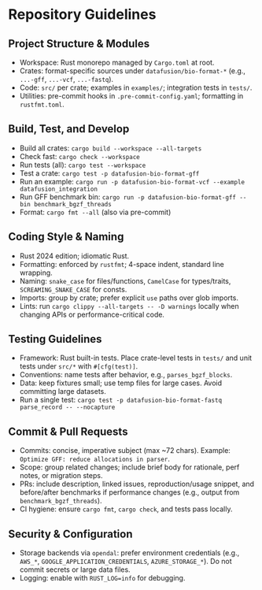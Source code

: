 # Repository Guidelines

## Project Structure & Modules
- Workspace: Rust monorepo managed by `Cargo.toml` at root.
- Crates: format-specific sources under `datafusion/bio-format-*` (e.g., `...-gff`, `...-vcf`, `...-fastq`).
- Code: `src/` per crate; examples in `examples/`; integration tests in `tests/`.
- Utilities: pre-commit hooks in `.pre-commit-config.yaml`; formatting in `rustfmt.toml`.

## Build, Test, and Develop
- Build all crates: `cargo build --workspace --all-targets`
- Check fast: `cargo check --workspace`
- Run tests (all): `cargo test --workspace`
- Test a crate: `cargo test -p datafusion-bio-format-gff`
- Run an example: `cargo run -p datafusion-bio-format-vcf --example datafusion_integration`
- Run GFF benchmark bin: `cargo run -p datafusion-bio-format-gff --bin benchmark_bgzf_threads`
- Format: `cargo fmt --all` (also via pre-commit)

## Coding Style & Naming
- Rust 2024 edition; idiomatic Rust.
- Formatting: enforced by `rustfmt`; 4-space indent, standard line wrapping.
- Naming: `snake_case` for files/functions, `CamelCase` for types/traits, `SCREAMING_SNAKE_CASE` for consts.
- Imports: group by crate; prefer explicit `use` paths over glob imports.
- Lints: run `cargo clippy --all-targets -- -D warnings` locally when changing APIs or performance-critical code.

## Testing Guidelines
- Framework: Rust built-in tests. Place crate-level tests in `tests/` and unit tests under `src/*` with `#[cfg(test)]`.
- Conventions: name tests after behavior, e.g., `parses_bgzf_blocks`.
- Data: keep fixtures small; use temp files for large cases. Avoid committing large datasets.
- Run a single test: `cargo test -p datafusion-bio-format-fastq parse_record -- --nocapture`

## Commit & Pull Requests
- Commits: concise, imperative subject (max ~72 chars). Example: `Optimize GFF: reduce allocations in parser`.
- Scope: group related changes; include brief body for rationale, perf notes, or migration steps.
- PRs: include description, linked issues, reproduction/usage snippet, and before/after benchmarks if performance changes (e.g., output from `benchmark_bgzf_threads`).
- CI hygiene: ensure `cargo fmt`, `cargo check`, and tests pass locally.

## Security & Configuration
- Storage backends via `opendal`: prefer environment credentials (e.g., `AWS_*`, `GOOGLE_APPLICATION_CREDENTIALS`, `AZURE_STORAGE_*`). Do not commit secrets or large data files.
- Logging: enable with `RUST_LOG=info` for debugging.

